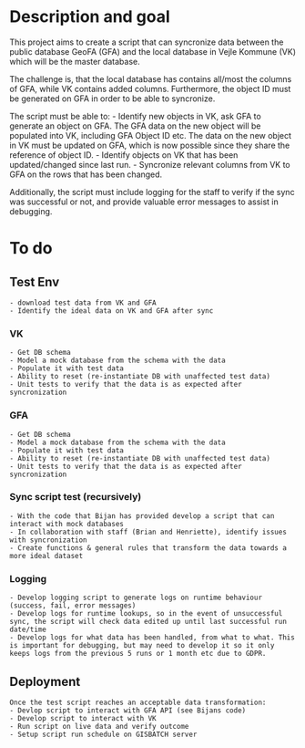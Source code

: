 # Description and goal
This project aims to create a script that can syncronize data between the public database GeoFA (GFA) and the local database in Vejle Kommune (VK) which will be the master database.

The challenge is, that the local database has contains all/most the columns of GFA, while VK contains added columns. 
Furthermore, the object ID must be generated on GFA in order to be able to syncronize. 

The script must be able to:
    - Identify new objects in VK, ask GFA to generate an object on GFA. The GFA data on the new object will be populated into VK, including GFA Object ID etc. The data on the new object in VK must be updated on GFA, which is now possible since they share the reference of object ID.
    - Identify objects on VK that has been updated/changed since last run.
    - Syncronize relevant columns from VK to GFA on the rows that has been changed.

Additionally, the script must include logging for the staff to verify if the sync was successful or not, and provide valuable error messages to assist in debugging.



# To do
## Test Env
    - download test data from VK and GFA
    - Identify the ideal data on VK and GFA after sync

### VK 
    - Get DB schema
    - Model a mock database from the schema with the data
    - Populate it with test data
    - Ability to reset (re-instantiate DB with unaffected test data) 
    - Unit tests to verify that the data is as expected after syncronization
    
### GFA
    - Get DB schema
    - Model a mock database from the schema with the data
    - Populate it with test data
    - Ability to reset (re-instantiate DB with unaffected test data) 
    - Unit tests to verify that the data is as expected after syncronization

### Sync script test (recursively)
    - With the code that Bijan has provided develop a script that can interact with mock databases
    - In collaboration with staff (Brian and Henriette), identify issues with syncronization 
    - Create functions & general rules that transform the data towards a more ideal dataset

### Logging
    - Develop logging script to generate logs on runtime behaviour (success, fail, error messages)
    - Develop logs for runtime lookups, so in the event of unsuccessful sync, the script will check data edited up until last successful run date/time
    - Develop logs for what data has been handled, from what to what. This is important for debugging, but may need to develop it so it only keeps logs from the previous 5 runs or 1 month etc due to GDPR.


## Deployment
    Once the test script reaches an acceptable data transformation:
    - Devlop script to interact with GFA API (see Bijans code)
    - Develop script to interact with VK
    - Run script on live data and verify outcome
    - Setup script run schedule on GISBATCH server 
